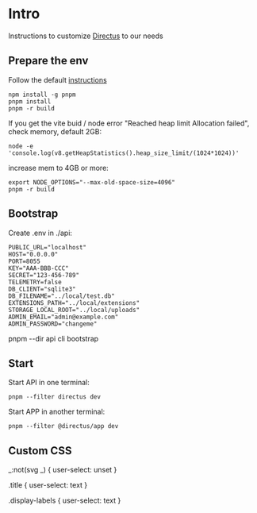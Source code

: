 # Intro

Instructions to customize [Directus](https://directus.io) to our needs

## Prepare the env

Follow the default
[instructions](https://docs.directus.io/contributing/running-locally.html#_4-install-the-dependencies-and-build-the-project)

```
npm install -g pnpm
pnpm install
pnpm -r build
```

If you get the vite buid / node error "Reached heap limit Allocation failed", check memory, default 2GB:

```
node -e 'console.log(v8.getHeapStatistics().heap_size_limit/(1024*1024))'
```

increase mem to 4GB or more:

```
export NODE_OPTIONS="--max-old-space-size=4096"
pnpm -r build
```

## Bootstrap

Create .env in ./api:

```
PUBLIC_URL="localhost"
HOST="0.0.0.0"
PORT=8055
KEY="AAA-BBB-CCC"
SECRET="123-456-789"
TELEMETRY=false
DB_CLIENT="sqlite3"
DB_FILENAME="../local/test.db"
EXTENSIONS_PATH="../local/extensions"
STORAGE_LOCAL_ROOT="../local/uploads"
ADMIN_EMAIL="admin@example.com"
ADMIN_PASSWORD="changeme"
```

pnpm --dir api cli bootstrap

## Start

Start API in one terminal:

```
pnpm --filter directus dev
```

Start APP in another terminal:

```
pnpm --filter @directus/app dev
```

## Custom CSS

_:not(svg _) { user-select: unset }

.title { user-select: text }

.display-labels { user-select: text }
